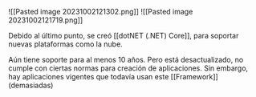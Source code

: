 ![[Pasted image 20231002121302.png]]
![[Pasted image 20231002121719.png]]

Debido al último punto, se creó [[dotNET (.NET) Core]], para soportar nuevas plataformas como la nube.

Aún tiene soporte para al menos 10 años. Pero está desactualizado, no cumple con ciertas normas para creación de aplicaciones. Sin embargo, hay aplicaciones vigentes que todavía usan este [[Framework]] (demasiadas)